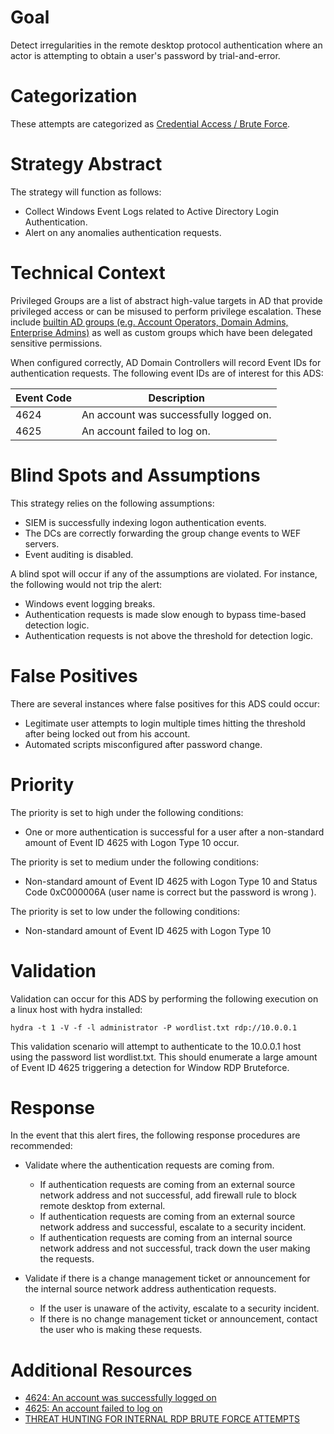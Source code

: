 # Goal
Detect irregularities in the remote desktop protocol authentication where an actor is attempting to obtain a user's password by trial-and-error.

# Categorization
These attempts are categorized as [Credential Access / Brute Force](https://attack.mitre.org/techniques/T1110/).

# Strategy Abstract
The strategy will function as follows:

* Collect Windows Event Logs related to Active Directory Login Authentication. 
* Alert on any anomalies authentication requests. 

# Technical Context
Privileged Groups are a list of abstract high-value targets in AD that provide privileged access or can be misused to perform privilege escalation. These include [builtin AD groups (e.g. Account Operators, Domain Admins, Enterprise Admins)](https://docs.microsoft.com/en-us/windows-server/identity/ad-ds/plan/security-best-practices/appendix-b--privileged-accounts-and-groups-in-active-directory) as well as custom groups which have been delegated sensitive permissions. 

When configured correctly, AD Domain Controllers will record Event IDs for authentication requests. The following event IDs are of interest for this ADS: 

|Event Code|Description|
|----------|-----------|
4624|An account was successfully logged on.|
4625|An account failed to log on.|

# Blind Spots and Assumptions
This strategy relies on the following assumptions:
* SIEM is successfully indexing logon authentication events.
* The DCs are correctly forwarding the group change events to WEF servers.
* Event auditing is disabled.
 
A blind spot will occur if any of the assumptions are violated. For instance, the following would not trip the alert:
* Windows event logging breaks.
* Authentication requests is made slow enough to bypass time-based detection logic.
* Authentication requests is not above the threshold for detection logic.

# False Positives
There are several instances where false positives for this ADS could occur:
* Legitimate user attempts to login multiple times hitting the threshold after being locked out from his account.
* Automated scripts misconfigured after password change.

# Priority
The priority is set to high under the following conditions:
* One or more authentication is successful for a user after a non-standard amount of Event ID 4625 with Logon Type 10 occur.

The priority is set to medium under the following conditions:
* Non-standard amount of Event ID 4625 with Logon Type 10 and Status Code 0xC000006A (user name is correct but the password is wrong
).

The priority is set to low under the following conditions:
* Non-standard amount of Event ID 4625 with Logon Type 10

# Validation
Validation can occur for this ADS by performing the following execution on a linux host with hydra installed:

```
hydra -t 1 -V -f -l administrator -P wordlist.txt rdp://10.0.0.1
``` 

This validation scenario will attempt to authenticate to the 10.0.0.1 host using the password list wordlist.txt. This should enumerate a large amount of Event ID 4625 triggering a detection for Window RDP Bruteforce.

# Response
In the event that this alert fires, the following response procedures are recommended:
* Validate where the authentication requests are coming from.
  * If authentication requests are coming from an external source network address and not successful, add firewall rule to block remote desktop from external.
  * If authentication requests are coming from an external source network address and successful, escalate to a security incident.
  * If authentication requests are coming from an internal source network address and not successful, track down the user making the requests.

* Validate if there is a change management ticket or announcement for the internal source network address authentication requests. 
  * If the user is unaware of the activity, escalate to a security incident.
  * If there is no change management ticket or announcement, contact the user who is making these requests.


# Additional Resources
* [4624: An account was successfully logged on](https://www.ultimatewindowssecurity.com/securitylog/encyclopedia/event.aspx?eventID=4624)
* [4625: An account failed to log on](https://www.ultimatewindowssecurity.com/securitylog/encyclopedia/event.aspx?eventID=4625)
* [THREAT HUNTING FOR INTERNAL RDP BRUTE FORCE ATTEMPTS](https://sqrrl.com/threat-hunting-internal-rdp-brute-force-attempts/)
